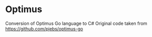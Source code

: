 # Optimus
Conversion of Optimus Go language to C#
Original code taken from https://github.com/pjebs/optimus-go
